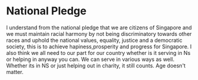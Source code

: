 # National Pledge

I understand from the national pledge that we are citizens of Singapore and we must maintain racial harmony by not being discriminatory towards other races and uphold the national values, equality, justice and a democratic society, this is to achieve hapiness,prosperity and progress for Singapore. I also think we all need to our part for our country whether is it serving in Ns or helping in anyway you can. We can serve in various ways as well. Whether its in NS or just helping out in charity, it still counts. Age doesn't matter.
